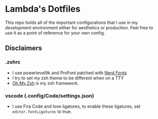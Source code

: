 Lambda's Dotfiles
=================

This repo holds all of the important configurations that I use in my development environment either for aesthetics or production. Feel free to use it as a point of reference for your own config.

Disclaimers
-----------
### .zshrc
- I use powerlevel9k and ProFont patched with [Nerd Fonts](http://www.nerdfonts.com)
- I try to set my zsh theme to be different when on a TTY
- [Oh My Zsh](https://github.com/robbyrussell/oh-my-zsh) is my zsh framework.

### vscode (.config/Code/settings.json)
- I use Fira Code and love ligatures, to enable these ligatures, set `editor.fontLigatures` to true.